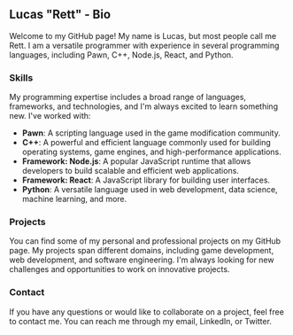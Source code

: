 

## Lucas "Rett" - Bio

Welcome to my GitHub page! My name is Lucas, but most people call me Rett. I am a versatile programmer with experience in several programming languages, including Pawn, C++, Node.js, React, and Python.

### Skills

My programming expertise includes a broad range of languages, frameworks, and technologies, and I'm always excited to learn something new. I've worked with:

- **Pawn**: A scripting language used in the game modification community.
- **C++**: A powerful and efficient language commonly used for building operating systems, game engines, and high-performance applications.
- **Framework: Node.js**: A popular JavaScript runtime that allows developers to build scalable and efficient web applications.
- **Framework: React**: A JavaScript library for building user interfaces.
- **Python**: A versatile language used in web development, data science, machine learning, and more.

### Projects

You can find some of my personal and professional projects on my GitHub page. My projects span different domains, including game development, web development, and software engineering. I'm always looking for new challenges and opportunities to work on innovative projects.

### Contact

If you have any questions or would like to collaborate on a project, feel free to contact me. You can reach me through my email, LinkedIn, or Twitter.
